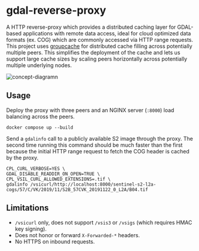 # gdal-reverse-proxy

A HTTP reverse-proxy which provides a distributed caching layer for GDAL-based applications with remote data access, ideal for cloud optimized data formats (ex. COG) which are commonly accessed via HTTP range requests.  This project uses [groupcache](https://github.com/golang/groupcache) for distributed cache filling across potentially multiple peers.  This simplifies the deployment of the cache and lets us support large cache sizes by scaling peers horizontally across potentially multiple underlying nodes.

![concept-diagramn](./assets/concept-diagramn.png)

## Usage
Deploy the proxy with three peers and an NGINX server (`:8000`) load balancing across the peers.
```
docker compose up --build
```

Send a `gdalinfo` call to a publicly available S2 image through the proxy.  The second time running this command should be much faster than the first because the initial HTTP range request to fetch the COG header is cached by the proxy.
```
CPL_CURL_VERBOSE=YES \
GDAL_DISABLE_READDIR_ON_OPEN=TRUE \
CPL_VSIL_CURL_ALLOWED_EXTENSIONS=.tif \
gdalinfo /vsicurl/http://localhost:8000/sentinel-s2-l2a-cogs/57/C/VK/2019/11/S2B_57CVK_20191122_0_L2A/B04.tif
```

## Limitations
- `/vsicurl` only, does not support `/vsis3` or `/vsigs` (which requires HMAC key signing).
- Does not honor or forward `X-Forwarded-*` headers.
- No HTTPS on inbound requests.